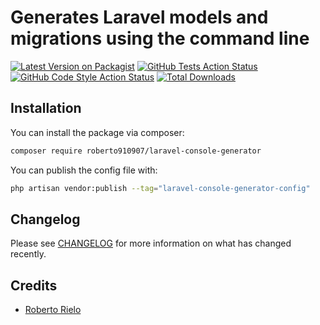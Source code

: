 # Generates Laravel models and migrations using the command line

[![Latest Version on Packagist](https://img.shields.io/packagist/v/roberto910907/laravel-console-generator.svg?style=flat-square)](https://packagist.org/packages/roberto910907/laravel-console-generator)
[![GitHub Tests Action Status](https://img.shields.io/github/workflow/status/roberto910907/laravel-console-generator/run-tests?label=tests)](https://github.com/roberto910907/laravel-console-generator/actions?query=workflow%3Arun-tests+branch%3Amain)
[![GitHub Code Style Action Status](https://img.shields.io/github/workflow/status/roberto910907/laravel-console-generator/Fix%20PHP%20code%20style%20issues?label=code%20style)](https://github.com/roberto910907/laravel-console-generator/actions?query=workflow%3A"Fix+PHP+code+style+issues"+branch%3Amain)
[![Total Downloads](https://img.shields.io/packagist/dt/roberto910907/laravel-console-generator.svg?style=flat-square)](https://packagist.org/packages/roberto910907/laravel-console-generator)

## Installation

You can install the package via composer:

```bash
composer require roberto910907/laravel-console-generator
```

You can publish the config file with:

```bash
php artisan vendor:publish --tag="laravel-console-generator-config"
```

## Changelog

Please see [CHANGELOG](CHANGELOG.md) for more information on what has changed recently.

## Credits

- [Roberto Rielo](https://github.com/roberto910907)
